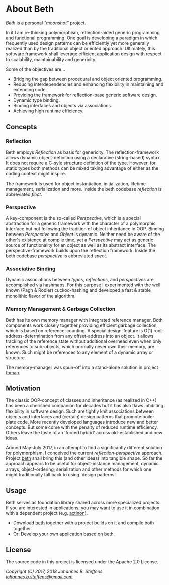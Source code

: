 # About Beth

*Beth* is a personal *"moonshot"* project.

In it I am re-thinking polymorphism, reflection-aided generic programming and functional programming. One goal is developing a paradigm in which frequently used design patterns can be efficiently yet more generally realized than by the traditional object oriented approach. Ultimately, this software framework shall leverage efficient application design with respect to scalability, maintainability and genericity.

Some of the objectives are...
   * Bridging the gap between procedural and object oriented programming.
   * Reducing interdependencies and enhancing flexibility in maintaining and extending code.
   * Providing the framework for reflection-base generic software design.
   * Dynamic type binding.
   * Binding interfaces and objects via associations.
   * Achieving high runtime efficiency.

## Concepts

### Reflection
Beth employs *Reflection* as basis for genericity. The reflection-framework allows dynamic object-definition using a declarative (string-based) syntax. It does not require a C-syle structure definition of the type. However, for static types both methods can be mixed taking advantage of either as the coding context might inspire.

The framework is used for object instantiation, initialization, lifetime management, serialization and more. Inside the beth codebase *reflection* is abbreviated *flect*.

### Perspective
A key-component is the so-called *Perspective*, which is a special abstraction for a generic framework with the character of a polymorphic interface but not following the tradition of object inheritance in OOP. Binding between *Perspective* and *Object* is dynamic. Neither need be aware of the other's existence at compile time, yet a *Perspective* may act as generic source of functionality for an object as well as its abstract interface. The perspective-framework builds upon the reflection framework. Inside the beth codebase *perspective* is abbreviated *spect*.

### Associative Binding
Dynamic associations between *types*, *reflections*, and *perspectives* are accomplished via hashmaps. For this purpose I experimented with the well known (Pagh & Rodler) cuckoo-hashing and developed a fast & stable monolithic flavor of the algorithm.

### Memory Management & Garbage Collection
Beth has its own memory manager with integrated reference manager. Both components work closely together providing efficient garbage collection, which is based on reference-counting. A special design-feature is O(1) root-address-determination from any offset-address into an object. It allows tracking of the reference state without additional overhead even when only references to sub-objects, which normally never own their memory, are known. Such might be references to any element of a dynamic array or structure.

The memory-manager was spun-off into a stand-alone solution in project [tbman](https://github.com/johsteffens/tbman).

## Motivation
The classic OOP-concept of classes and inheritance (as realized in C++) has been a cherished companion for decades but it has also flaws inhibiting flexibility in software design. Such are tightly knit associations between objects and interfaces and (certain) design patterns that promote boiler plate code. More recently developed languages introduce new and better concepts. But some come with the penalty of reduced runtime efficiency. Others leave the taste of an 'forced hybrid' across old-established and new ideas.

Around May-July 2017, in an attempt to find a significantly different solution for polymorphism, I conceived the current *reflection-perspective* approach. Project [beth](https://github.com/johsteffens/beth) shall bring this (and other ideas) into tangible shape. So far the approach appears to be useful for object-instance management, dynamic arrays, object-ordering, serialization and other methods for which one might traditionally fall back to using 'design patterns'.

## Usage
Beth serves as foundation library shared across more specialized projects. If you are interested in applications, you may want to use it in combination with a dependent project (e.g. [actinon](https://github.com/johsteffens/actinon)). 

   * Download [beth](https://github.com/johsteffens/beth) together with a project builds on it and compile both together.
   * Or: Develop your own application based on beth.

## License

The source code in this project is licensed under the Apache 2.0 License. 

*Copyright (C) 2017, 2018 Johannes B. Steffens johannes.b.steffens@gmail.com.*

